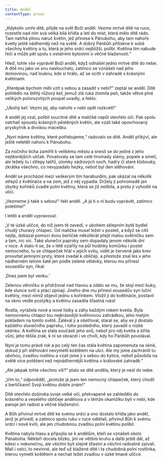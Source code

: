 ```yaml
---
title: Anděl
contentType: prose
---
```


„Kdykoliv umře dítě, přijde na svět Boží anděl. Vezme mrtvé dítě na ruce, rozestře nad ním svá velká bílá křídla a letí do míst, která mělo dítě rádo. Tam natrhá plnou náruč květin, jež přinese k Pánubohu, aby tam nahoře kvetly ještě nádherněji než na světě. A dobrý Pánbůh přitiskne k sobě všechny květiny a tu, která je jeho srdci nejbližší, políbí. Květina tím nabude řeči a může pět spolu s ostatními bytostmi o věčné blaženosti.“

Hleď, tohle vše vyprávěl Boží anděl, když odnášel jedno mrtvé dítě do nebe. A dítě mu jako ve snu naslouchalo, zatímco se vznášeli nad jeho domovinou, nad loukou, kde si hrálo, až se ocitli v zahradě s krásnými květinami.

„Kterépak bychom měli vzít s sebou a zasadit v nebi?“ zeptal se anděl. Dítě pohlédlo na štíhlý růžový keř, jemuž zlá ruka zlomila peň, takže větve plné velikých polorozvitých poupat uvadly, a řeklo:

„Ubohý keř. Vezmi jej, aby nahoře v nebi opět rozkvetl!“

A anděl jej vzal, políbil soucitné dítě a maličké napůl otevřelo oči. Pak spolu natrhali spoustu krásných pěstěných květin, ale vzali také opovrhovaný pryskyřník a divokou macešku.

„Nyní máme květiny, které potřebujeme,“ radovalo se dítě. Anděl přikývl, ale ještě neletěli nahoru k Pánubohu.

Za nočního ticha zamířili k velikému městu a snesli se do jedné z jeho nejtěsnějších uliček. Povalovaly se tam celé hromady slámy, popele a smetí, ale ležely tu i střepy talířů, úlomky sádrových soch, hadry či staré klobouky, zkrátka všechno, co nevypadalo hezky, neboť byl den stěhování.

Anděl se procházel mezi veškerým tím haraburdím, pak ukázal na několik střepů z květináče a na zem, jež z něj vypadla. Držely ji pohromadě jen zbytky kořínků zvadlé polní květiny, která se již nelíbila, a proto ji vyhodili na ulici.

„Vezmeme ji také s sebou!“ řekl anděl. „A já ti o ní budu vyprávět, zatímco poletíme!“

I letěli a anděl vypravoval:

„V té úzké uličce, do níž jsem tě zavedl, v ubohém sklepním bytě bydlel chudý churavý chlapec. Od malička musel ležet v posteli, a když se cítil nejlíp, dokázal pomocí dvou berliček několikrát přejít malou světničku sem a tam, nic víc. Také sluneční paprsky sem dopadaly jenom několik dní v roce. A stalo-li se, že v létě ozářily na půl hodinky komůrku i postel nemocného, tu se chlapeček hřál v jejich svitu, viděl je červeně jako krev prosvítat jemnými prsty, které zvedal k obličeji, a přestože znal les v jeho nádherném letním šatě jen podle zelené větévky, kterou mu přinesl sousedův syn, říkal:

‚Dnes jsem byl venku.‘

Zelenou větvičku si přidržoval nad hlavou a zdálo se mu, že stojí mezi buky, kde slunce svítí a ptáci zpívají. Jiného dne mu přinesl sousedův syn luční květiny, mezi nimiž objevil jednu s kořínkem. Vložil ji do květináče, postavil na okno vedle postýlky a květinu zasadila šťastná ruka!

Rostla, vyrážela nové a nové lístky a záhy každým rokem kvetla. Byla nemocnému chlapci tou nejkrásnější květinovou zahrádkou, jeho malým pokladem na tomto světě. Zaléval ji a ošetřoval, staral se, aby se jí dostalo každého slunečního paprsku, i toho posledního, který zavadil o nízké okénko. A květina se stala součástí jeho snů, neboť pro něj kvetla a šířila vůni, jeho těšila zrak, k ní se obracel i ve chvíli, kdy ho Pánbůh povolával.

Nyní je tomu právě rok a po celý ten čas stála květina zapomenuta na okně, dokud ji při stěhování nevymetli koštětem na ulici. Ale my jsme zachránili tu ubohou, zvadlou rostlinu a vzali jsme ji s sebou do kytice, neboť působila na světě více potěšení než nejnádhernější květina v královské zahradě.“

„Ale jakpak tohle všechno víš?“ ptalo se dítě anděla, který je nesl do nebe.

„Vím to,“ odpověděl, „protože já jsem ten nemocný chlapeček, který chodil s berličkami! Svoji květinu dobře znám!“

Dítě otevřelo doširoka svoje velké oči, překvapeně se zahledělo do krásného a veselého obličeje andělova a v témže okamžiku byli v nebi, kde panuje jen radost a věčné blaženství.

A Bůh přivinul mrtvé dítě ke svému srdci a ono dostalo křídla jako anděl, jenž je přivedl, a zatímco spolu ruku v ruce odlétali, přivinul Bůh k svému srdci i nové kvítí, ale jen chudobnou zvadlou polní květinu políbil.

Květina nabyla hlasu a připojila se k andělům, kteří se vznášeli okolo Pánaboha. Někteří docela blízko, jiní ve větším kruhu a další ještě dál, až kdesi v nekonečnu, ale všichni byli stejně šťastní a všichni radostně zpívali. Malí i velcí, to nevinné, ale teď už blažené dítě i ta chudobná polní rostlinka, kterou vymetli koštětem a nechali ležet zvadlou v úzké tmavé uličce.
